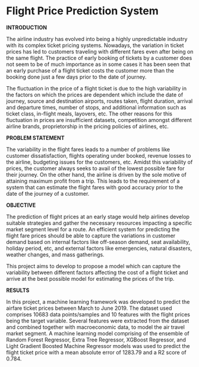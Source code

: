 # Flight Price Prediction System

**INTRODUCTION**

The airline industry has evolved into being a highly unpredictable industry with its complex ticket pricing systems. Nowadays, the variation in ticket prices has led to customers traveling with different fares even after being on the same flight. The practice of early booking of tickets by a customer does not seem to be of much importance as in some cases it has been seen that an early purchase of a flight ticket costs the customer more than the booking done just a few days prior to the date of journey.

The fluctuation in the price of a flight ticket is due to the high variability in the factors on which the prices are dependent which include the date of journey, source and destination airports, routes taken, flight duration, arrival and departure times, number of stops, and additional information such as ticket class, in-flight meals, layovers, etc. The other reasons for this fluctuation in prices are insufficient datasets, competition amongst different airline brands, proprietorship in the pricing policies of airlines, etc.


**PROBLEM STATEMENT**

The variability in the flight fares leads to a number of problems like customer dissatisfaction, flights operating under booked, revenue losses to the airline, budgeting issues for the customers, etc. Amidst this variability of prices, the customer always seeks to avail of the lowest possible fare for their journey. On the other hand, the airline is driven by the sole motive of attaining maximum profit from a trip. This leads to the requirement of a system that can estimate the flight fares with good accuracy prior to the date of the journey of a customer.


**OBJECTIVE**

The prediction of flight prices at an early stage would help airlines develop suitable strategies and gather the necessary resources impacting a specific market segment level for a route. An efficient system for predicting the flight fare prices should be able to capture the variations in customer demand based on internal factors like off-season demand, seat availability, holiday period, etc, and external factors like emergencies, natural disasters, weather changes, and mass gatherings.

This project aims to develop to propose a model which can capture the variability between different factors affecting the cost of a flight ticket and arrive at the best possible model for estimating the prices of the trip. 

**RESULTS**

In this project, a machine learning framework was developed to predict the airfare ticket prices between March to June 2019. The dataset used comprises 10683 data points/samples and 10 features with the flight prices being the target variable. Several features were extracted from the dataset and combined together with macroeconomic data, to model the air travel market segment. A machine learning model comprising of the ensemble of Random Forest Regressor, Extra Tree Regressor, XGBoost Regressor, and Light Gradient Boosted Machine Regressor models was used to predict the flight ticket price with a mean absolute error of 1283.79 and a R2 score of 0.784.


